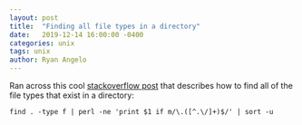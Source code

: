 ```yaml
---
layout: post
title:  "Finding all file types in a directory"
date:   2019-12-14 16:00:00 -0400
categories: unix
tags: unix
author: Ryan Angelo
---
```


Ran across this cool [stackoverflow post](https://stackoverflow.com/questions/1842254/how-can-i-find-all-of-the-distinct-file-extensions-in-a-folder-hierarchy) that describes how to find all of the file types that exist in a directory:

```find . -type f | perl -ne 'print $1 if m/\.([^.\/]+)$/' | sort -u```